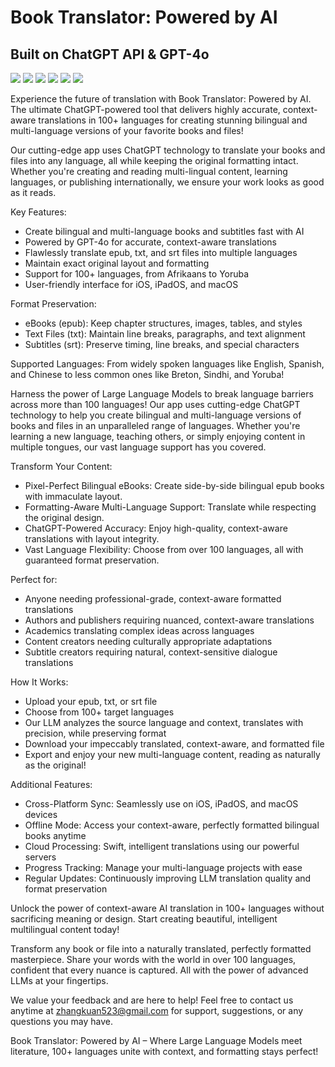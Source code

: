 # Book Translator: Powered by AI
## Built on ChatGPT API & GPT-4o
![](https://github.com/user-attachments/assets/76af942a-bbce-408d-bb7c-7d2049caf6ac)
![](https://github.com/user-attachments/assets/7359f264-928f-46aa-a904-9fa5816207e6)
![](https://github.com/user-attachments/assets/6622cf76-26ab-4804-86de-1686e138f459)
![](https://github.com/user-attachments/assets/26437539-848f-4ada-b020-9aa96cfc6c18)
![](https://github.com/user-attachments/assets/cfaeb180-f509-4a92-912d-6cc333b467c4)
![](https://github.com/user-attachments/assets/7c14abe3-8d61-426a-8e04-d64c60ab64e4)

Experience the future of translation with Book Translator: Powered by AI. The ultimate ChatGPT-powered tool that delivers highly accurate, context-aware translations in 100+ languages for creating stunning bilingual and multi-language versions of your favorite books and files!

Our cutting-edge app uses ChatGPT technology to translate your books and files into any language, all while keeping the original formatting intact. Whether you're creating and reading multi-lingual content, learning languages, or publishing internationally, we ensure your work looks as good as it reads.

Key Features:

- Create bilingual and multi-language books and subtitles fast with AI
- Powered by GPT-4o for accurate, context-aware translations
- Flawlessly translate epub, txt, and srt files into multiple languages
- Maintain exact original layout and formatting
- Support for 100+ languages, from Afrikaans to Yoruba
- User-friendly interface for iOS, iPadOS, and macOS

Format Preservation:

- eBooks (epub): Keep chapter structures, images, tables, and styles
- Text Files (txt): Maintain line breaks, paragraphs, and text alignment
- Subtitles (srt): Preserve timing, line breaks, and special characters

Supported Languages:
From widely spoken languages like English, Spanish, and Chinese to less common ones like Breton, Sindhi, and Yoruba!

Harness the power of Large Language Models to break language barriers across more than 100 languages! Our app uses cutting-edge ChatGPT technology to help you create bilingual and multi-language versions of books and files in an unparalleled range of languages. Whether you're learning a new language, teaching others, or simply enjoying content in multiple tongues, our vast language support has you covered.

Transform Your Content:

- Pixel-Perfect Bilingual eBooks: Create side-by-side bilingual epub books with immaculate layout.
- Formatting-Aware Multi-Language Support: Translate while respecting the original design.
- ChatGPT-Powered Accuracy: Enjoy high-quality, context-aware translations with layout integrity.
- Vast Language Flexibility: Choose from over 100 languages, all with guaranteed format preservation.

Perfect for:

- Anyone needing professional-grade, context-aware formatted translations
- Authors and publishers requiring nuanced, context-aware translations
- Academics translating complex ideas across languages
- Content creators needing culturally appropriate adaptations
- Subtitle creators requiring natural, context-sensitive dialogue translations

How It Works:

- Upload your epub, txt, or srt file
- Choose from 100+ target languages
- Our LLM analyzes the source language and context, translates with precision, while preserving format
- Download your impeccably translated, context-aware, and formatted file
- Export and enjoy your new multi-language content, reading as naturally as the original!

Additional Features:

- Cross-Platform Sync: Seamlessly use on iOS, iPadOS, and macOS devices
- Offline Mode: Access your context-aware, perfectly formatted bilingual books anytime
- Cloud Processing: Swift, intelligent translations using our powerful servers
- Progress Tracking: Manage your multi-language projects with ease
- Regular Updates: Continuously improving LLM translation quality and format preservation

Unlock the power of context-aware AI translation in 100+ languages without sacrificing meaning or design. Start creating beautiful, intelligent multilingual content today!

Transform any book or file into a naturally translated, perfectly formatted masterpiece. Share your words with the world in over 100 languages, confident that every nuance is captured. All with the power of advanced LLMs at your fingertips.

We value your feedback and are here to help! Feel free to contact us anytime at zhangkuan523@gmail.com for support, suggestions, or any questions you may have.

Book Translator: Powered by AI – Where Large Language Models meet literature, 100+ languages unite with context, and formatting stays perfect!

